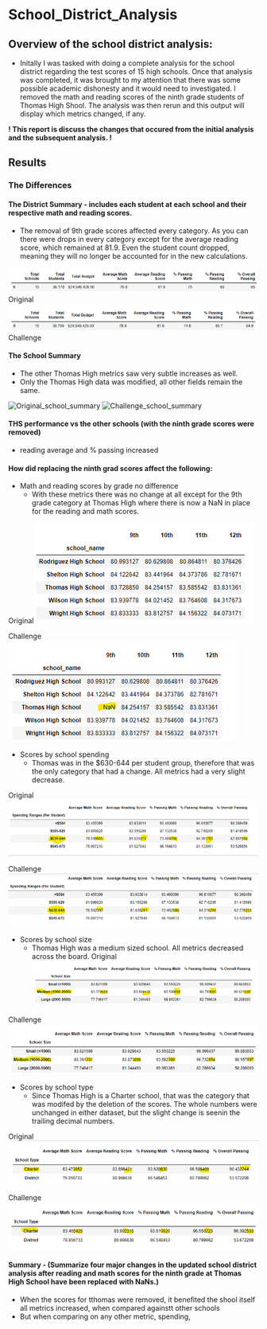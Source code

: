 # School_District_Analysis

## Overview of the school district analysis:
* Initally I was tasked with doing a complete analysis for the school district regarding the test scores of 15 high schools. Once that analysis was completed, it was brought to my attention that there was some possible academic dishonesty and it would need to investigated. I removed the math and reading scores of the ninth grade students of Thomas High Shool. The analysis was then rerun and this output will display which metrics changed, if any.

****! This report is discuss the changes that occured from the initial analysis and the subsequent analysis.  !****

## Results

### The Differences

#### The District Summary - includes each student at each school and their respective math and reading scores.
* The removal of 9th grade scores affected every category. As you can there were drops in every category except for the average reading score, which remained at 81.9. Even the student count dropped, meaning they will no longer be accounted for in the new calculations.

![Original District Summary](Resources/course.district_summary.png)
Original
![Challenge District Summary](Resources/challenge_district_summary.png)
Challenge

#### The School Summary
* The other Thomas High metrics saw very subtle increases as well.
* Only the Thomas High data was modified, all other fields remain the same.

![Original_school_summary](Path)
![Challenge_school_summary]()

#### THS performance vs the other schools (with the ninth grade scores were removed)
* reading average and % passing increased

#### How did replacing the ninth grad scores affect the following:

* Math and reading scores by grade no difference
  - With these metrics there was no change at all except for the 9th grade category at Thomas High where there is now a NaN in place for the reading and math scores.

Original![Original](Resources/ori.bygrade.png)

Challenge![challenge](Resources/chal.bygrade.png)

* Scores by school spending
  - Thomas was in the $630-644 per student group, therefore that was the only category that had a change. All metrics had a very slight decrease.

Original![Original](Resources/ori.spending.png)

Challenge![challenge](Resources/chal.spending.png)

* Scores by school size
  - Thomas High was a medium sized school. All metrics decreased across the board.
Original![original](Resources/ori.schoolsize.png)

Challenge![challenge](Resources/chal.size.png)

* Scores by school type  
  - Since Thomas High is a Charter school, that was the category that was modifed by the deletion of the scores. The whole numbers were unchanged in either dataset, but the slight change is seenin the trailing decimal numbers.

Original![Original](Resources/ori.schooltype.png)

Challenge![challenge](Resources/chal.type.png)

#### Summary - (Summarize four major changes in the updated school district analysis after reading and math scores for the ninth grade at Thomas High School have been replaced with NaNs.)
- When the scores for tthomas were removed, it benefited the shool itself all metrics increased, when compared againstt other schools
- But when comparing on any other metric, spending, 
